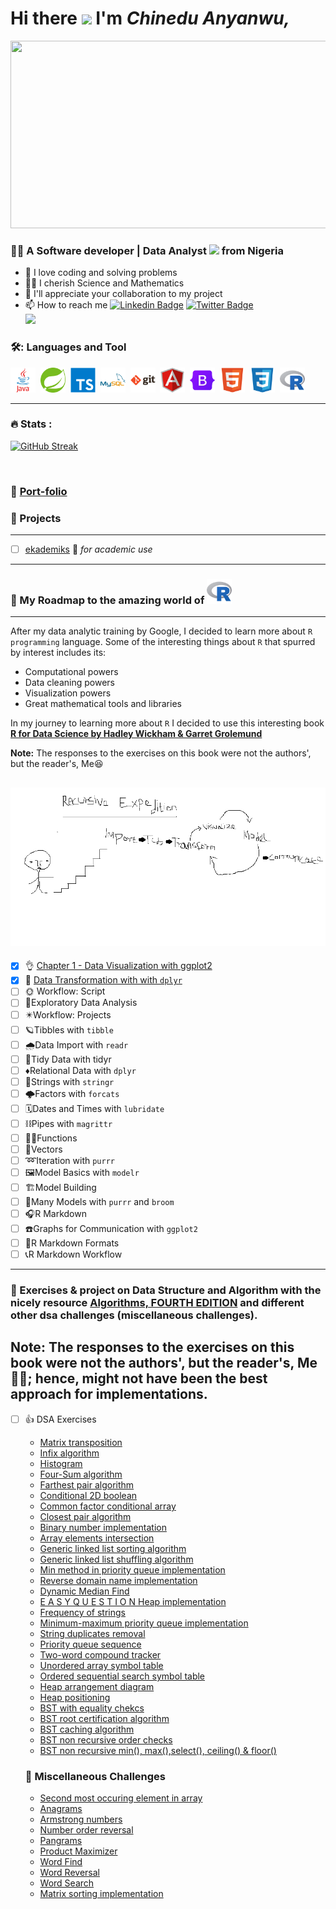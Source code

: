 <h1>
  Hi there
  <img src="https://media.giphy.com/media/hvRJCLFzcasrR4ia7z/giphy.gif" width="30px"/> <span>I'm <em>Chinedu Anyanwu,</em></span>
</h1>


<div align="center">
  <img src="https://media.giphy.com/media/dWesBcTLavkZuG35MI/giphy.gif" width="600" height="300"/>
</div>


### :man_technologist: A Software developer | Data Analyst <img src="https://media.giphy.com/media/WUlplcMpOCEmTGBtBW/giphy.gif" width="30"> from Nigeria
- 👀 I love coding and solving problems
- 🧑‍🎓 I cherish Science and Mathematics
- 💞️ I'll appreciate your collaboration to my project
- 📫 How to reach me [![Linkedin Badge](https://img.shields.io/badge/LinkedIn-blue?style=for-the-badge&logo=linkedin&logoColor=white)](https://www.linkedin.com/in/chinedu-anyanwu-313003236/)  [![Twitter Badge](https://img.shields.io/twitter/url?style=social&url=https%3A%2F%2Fimg.shields.io%2Fbadge%2FTwitter-blue%3Fstyle%3Dfor-the-badge%26logo%3Dtwitter%26logoColor%3Dwhite)](https://twitter.com/_edugreat) <address> <a href="mailto:a_modestgreat@yahoo.com"><img src="https://img.shields.io/badge/Gmail-D14836?style=for-the-badge&logo=gmail&logoColor=white.svg"/></a> 
</address>


### 🛠️: Languages and Tool
<div>
  <img src="https://github.com/devicons/devicon/blob/master/icons/java/java-original-wordmark.svg" title="Java" alt="Java" width="40" height="40"/>&nbsp;
  <img src="https://github.com/devicons/devicon/blob/master/icons/spring/spring-original.svg" title="Spring" alt="Spring" width="40" height="40"/>&nbsp;
  <img src="https://github.com/devicons/devicon/blob/master/icons/typescript/typescript-original.svg" title="TypeScript" alt="TypeScript" width="40" height="40"/>&nbsp;
  <img src="https://github.com/devicons/devicon/blob/master/icons/mysql/mysql-original-wordmark.svg" title="Mysql" alt="Mysql" width="40" height="40"/>&nbsp;
  <img src="https://github.com/devicons/devicon/blob/master/icons/git/git-original-wordmark.svg" title="Git" alt="Git" width="40" height="40"/>&nbsp;
  <img src="https://github.com/devicons/devicon/blob/master/icons/angularjs/angularjs-original.svg" title="Angular" alt="Angular" width="40" height="40"/>&nbsp;
  <img src="https://github.com/devicons/devicon/blob/master/icons/bootstrap/bootstrap-original.svg" title="Bootstrap" alt="Bootstrap" width="40" height="40"/>&nbsp;
  <img src="https://github.com/devicons/devicon/blob/master/icons/html5/html5-original.svg" title="Html" alt="Html" width="40" height="40"/>&nbsp;
  <img src="https://github.com/devicons/devicon/blob/master/icons/css3/css3-original.svg" title="CSS" alt="CSS" width="40" height="40"/>&nbsp;
  <img src="https://github.com/devicons/devicon/blob/master/icons/r/r-original.svg" title="R" alt="R" width="40" height="40"/>&nbsp;
  
 </div>
 
 ---

### :fire: Stats : 
[![GitHub Streak](http://github-readme-streak-stats.herokuapp.com?user=edugreat&theme=dark&background=000000)](https://git.io/streak-stats)

 <div>
  <img src="https://komarev.com/ghpvc/?username=edugreat&style=flat-square&color=blue" alt=""/>
  </div>

  ### 💼 [Port-folio](https://anportfolio.byethost10.com)
 
  
  ### 🏡 Projects
  ---
  - [ ] [ekademiks](https://github.com/edugreat/ekademiks) 📖 _for academic use_
   
  ---
  
  ### 📘 My Roadmap to the amazing world of <img src="https://github.com/devicons/devicon/blob/master/icons/r/r-original.svg" title="R" alt="R" width="40" height="40"/>&nbsp;
  
  ---
  After my data analytic training by Google, I decided to learn more about ```R programming``` language.
  Some of the interesting things about ```R``` that spurred by interest includes its:
  * Computational powers
  * Data cleaning powers
  * Visualization powers
  * Great mathematical tools and libraries
  
 
 In my journey to learning more about ```R``` I decided to use this interesting book [**R for Data Science by Hadley Wickham & Garret Grolemund**](https://www.amazon.com/Data-Science-Transform-Visualize-Model/dp/1491910399)
 
 **Note:** The responses to the exercises on this book were not the authors', but the reader's, Me😆
 
 ![alt text](https://github.com/edugreat/r-road-map/blob/main/roadmap.png)
 ---
 - [X] 👌 [Chapter 1 - Data Visualization with ggplot2 ](https://github.com/edugreat/r-road-map/blob/main/chapter-one/exercise.pdf)
 - [X] 👜 [Data Transformation with with ``dplyr``](https://github.com/edugreat/r-road-map/blob/main/chapter-three/exercise.pdf)
 - [ ] 🌞 Workflow: Script
 - [ ] 🌝Exploratory Data Analysis
 - [ ] ✴️Workflow: Projects
 - [ ] 🪐Tibbles with ``tibble``
 - [ ] 🌧️Data Import with ``readr``
 - [ ] 🐧Tidy Data with tidyr
 - [ ] ♦️Relational Data with ``dplyr``
 - [ ] 🌳Strings with ``stringr``
 - [ ] 🌩️Factors with ``forcats``
 - [ ] 🗓️Dates and Times with ``lubridate``
 - [ ] ⛓️Pipes with ``magrittr``
 - [ ] 👨‍🏫Functions
 - [ ] 🚡Vectors
 - [ ] ➿Iteration with ``purrr``
 - [ ] 🖼️Model Basics with ``modelr``
 - [ ] 🏗️Model Building
 - [ ] 🧹Many Models with ``purrr`` and ``broom``
 - [ ] 🎧R Markdown
 - [ ] ☎️Graphs for Communication with ``ggplot2``
 - [ ] 🎤R Markdown Formats
 - [ ] 📞R Markdown Workflow
<!---
edugreat/edugreat is a ✨ special ✨ repository because its `README.md` (this file) appears on your GitHub profile.
You can click the Preview link to take a look at your changes.
--->
---
### 🧮 Exercises & project on Data Structure and Algorithm with the nicely resource [**Algorithms, FOURTH EDITION**](https://algs4.cs.princeton.edu/home/) and different other dsa challenges (miscellaneous challenges).
 **Note:** The responses to the exercises on this book were not the authors', but the reader's, Me 👨‍🔬; hence, might not have been the best approach for implementations.
 ---
- [ ] 👍 DSA Exercises 
  
    * [Matrix transposition](https://github.com/edugreat/dsa/blob/master/learning/exercises/MatrixTransposition.java)
    * [Infix  algorithm](https://github.com/edugreat/dsa/blob/master/learning/exercises/InfixExpression.java)
    * [Histogram](https://github.com/edugreat/dsa/blob/master/learning/exercises/Histogram.java)
    * [Four-Sum algorithm](https://github.com/edugreat/dsa/blob/master/learning/exercises/FourSumAlgorithm.java)
    * [Farthest pair algorithm](https://github.com/edugreat/dsa/blob/master/learning/exercises/FarthestPair.java)
    * [Conditional 2D boolean](https://github.com/edugreat/dsa/blob/master/learning/exercises/ConditionalTwoDimentionalBoolean.java)
    * [Common factor conditional array](https://github.com/edugreat/dsa/blob/master/learning/exercises/ConditionalCommonFactorMatrix.java)
    * [Closest pair algorithm](https://github.com/edugreat/dsa/blob/master/learning/exercises/ClosestPairs.java)
    * [Binary number implementation](https://github.com/edugreat/dsa/blob/master/learning/exercises/BinaryRepresentation.java)
    * [Array elements intersection](https://github.com/edugreat/dsa/blob/master/learning/exercises/ArrayElementIntersection.java)
    * [Generic linked list sorting algorithm](https://github.com/edugreat/dsa/blob/master/sorting/sorting_exercises/LinkedListSort.java)
    * [Generic linked list shuffling algorithm](https://github.com/edugreat/dsa/blob/master/sorting/sorting_exercises/ShufflingList.java)
    * [Min method in priority queue implementation](https://github.com/edugreat/dsa/blob/master/priority-queue/priority_queue_exercises/AddMinMethod.java)
    * [Reverse domain name implementation](https://github.com/edugreat/dsa/blob/master/priority-queue/priority_queue_exercises/Domain.java)
    * [Dynamic Median Find](https://github.com/edugreat/dsa/blob/master/priority-queue/priority_queue_exercises/DynamicMedianFind.java)
    * [E A S Y Q U E S T I O N Heap implementation](https://github.com/edugreat/dsa/blob/master/priority-queue/priority_queue_exercises/Exercise2.java)
    * [Frequency of strings](https://github.com/edugreat/dsa/blob/master/priority-queue/priority_queue_exercises/Frequency.java)
    * [Minimum-maximum priority queue implementation](https://github.com/edugreat/dsa/blob/master/priority-queue/priority_queue_exercises/MinMaxPQ.java)
    * [String duplicates removal](https://github.com/edugreat/dsa/blob/master/priority-queue/priority_queue_exercises/NoDuplicates.java)
    * [Priority queue sequence](https://github.com/edugreat/dsa/blob/master/priority-queue/priority_queue_exercises/PrioritySequence.java)
    * [Two-word compound tracker](https://github.com/edugreat/dsa/blob/master/priority-queue/priority_queue_exercises/TwoWordCompound.java)
    * [Unordered array symbol table](https://github.com/edugreat/dsa/blob/master/searching/searching/ArrayST.java)
    * [Ordered sequential search symbol table](https://github.com/edugreat/dsa/blob/master/searching/searching/OrderedSequentialSearchST.java)
    * [Heap arrangement diagram](https://github.com/edugreat/dsa/blob/master/priority-queue/priority_queue_exercises/heap_arrangements.txt)
    * [Heap positioning](https://github.com/edugreat/dsa/blob/master/priority-queue/priority_queue_exercises/kthposition.txt)
    * [BST with equality chekcs](https://github.com/edugreat/dsa/tree/master/searching/searching/BSTWITHEQUALITYKEYCHECKS.java)
    * [BST root certification algorithm](https://github.com/edugreat/dsa/tree/master/searching/searching/BSTWITHCERTIFICATION.java)
    * [BST caching algorithm](https://github.com/edugreat/dsa/tree/master/searching/searching/BSTWITHCACHE.java)
    * [BST non recursive order checks](https://github.com/edugreat/dsa/tree/master/searching/searching/BSTWITHORDERCHECK.java)
    * [BST non recursive min(), max(),select(), ceiling() & floor()](https://github.com/edugreat/dsa/tree/master/searching/searching/NonRecursives.java)

    ### 🧮 Miscellaneous Challenges

     * [Second most occuring element in array](https://github.com/edugreat/dsa/blob/master/learning/exercises/SecondMostRepeatedCharacter.java)
     * [Anagrams](https://github.com/edugreat/dsa/blob/master/sorting/miscellaneous/Anagram.java)
     * [Armstrong numbers](https://github.com/edugreat/dsa/blob/master/sorting/miscellaneous/Armstrong_Numbers.java)
     * [Number order reversal](https://github.com/edugreat/dsa/blob/master/sorting/miscellaneous/Number_Reversal.java)
     * [Pangrams](https://github.com/edugreat/dsa/blob/master/sorting/miscellaneous/Pangram.java)
     * [Product Maximizer](https://github.com/edugreat/dsa/blob/master/sorting/miscellaneous/ProductMaximizer.java)
     * [Word Find](https://github.com/edugreat/dsa/blob/master/sorting/miscellaneous/WordFind.java)
     * [Word Reversal](https://github.com/edugreat/dsa/blob/master/sorting/miscellaneous/WordReversal.java)
     * [Word Search](https://github.com/edugreat/dsa/blob/master/sorting/miscellaneous/WordSearch.java)
     * [Matrix sorting implementation](https://github.com/edugreat/dsa/blob/master/priority-queue/priority_queue_exercises/MatrixSort.java)
    
 
